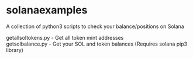 # solanaexamples
A collection of python3 scripts to check your balance/positions on Solana

getallsoltokens.py - Get all token mint addresses<br>
getsolbalance.py - Get your SOL and token balances (Requires solana pip3 library)
